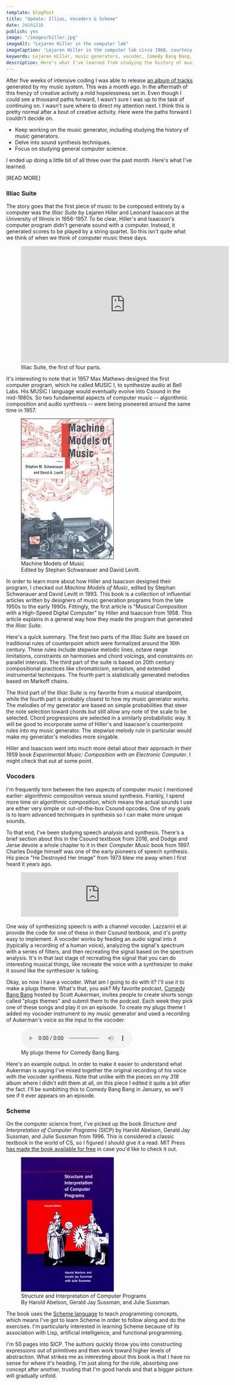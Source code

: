 ```yaml
---
template: blogPost
title: "Update: Illiac, Vocoders & Scheme"
date: 20201216
publish: yes
image: "/images/hiller.jpg"
imageAlt: "Lejaren Hiller in the computer lab"
imageCaption: 'Lejaren Hiller in the computer lab circa 1960, courtesy of the <a href="https://distributedmuseum.illinois.edu/exhibit/lejaren-hiller/">Illinois Distributed Museum</a>'
keywords: Lejaren Hiller, music generators, vocoder, Comedy Bang Bang, Scheme, Structure and Interpretation of Computer Programs
description: Here's what I've learned from studying the history of music generators, the design of digital vocoders, and the Scheme programming language this past month.
---
```

After five weeks of intensive coding I was able to release [an album of tracks](/blog/project-music-generator) generated by my music system. This was a month ago. In the aftermath of this frenzy of creative activity a mild hopelessness set in. Even though I could see a thousand paths forward, I wasn't sure I was up to the task of continuing on. I wasn't sure where to direct my attention next. I think this is pretty normal after a bout of creative activity. Here were the paths forward I couldn't decide on.

* Keep working on the music generator, including studying the history of music generators.
* Delve into sound synthesis techniques.
* Focus on studying general computer science.

I ended up doing a little bit of all three over the past month. Here's what I've learned.

[READ MORE]

### Illiac Suite

The story goes that the first piece of music to be composed entirely by a computer was the _Illiac Suite_ by Lejaren Hiller and Leonard Isaacson at the University of Illinois in 1956-1957. To be clear, Hiller's and Isaacson's computer program didn't generate sound with a computer. Instead, it generated scores to be played by a string quartet. So this isn't quite what we think of when we think of computer music these days.

<figure><iframe src="https://www.youtube.com/embed/n0njBFLQSk8" width="560" height="315" frameborder="0" allowfullscreen="allowfullscreen"></iframe>
<figcaption>Illiac Suite, the first of four parts.</figcaption>
</figure>

It's interesting to note that in 1957 Max Mathews designed the first computer program, which he called MUSIC I, to synthesize audio at Bell Labs. His MUSIC I language would eventually evolve into Csound in the mid-1980s. So two fundamental aspects of computer music -- algorithmic composition and audio synthesis -- were being pioneered around the same time in 1957.

<figure><img src="/images/machine_models_of_music.jpg" alt="Cover of the book Machine Models of Music" style="width:250px;"/>
<figcaption>Machine Models of Music<br>
Edited by Stephan Schwanauer and David Levitt.</figcaption>
</figure>


In order to learn more about how Hiller and Isaacson designed their program, I checked out _Machine Models of Music_, edited by Stephan Schwanauer and David Levitt in 1993. This book is a collection of influential articles written by designers of music generation programs from the late 1950s to the early 1990s. Fittingly, the first article is "Musical Composition with a High-Speed Digital Computer" by Hiller and Isaacson from 1958. This article explains in a general way how they made the program that generated the _Illiac Suite_.

Here's a quick summary. The first two parts of the _Illiac Suite_ are based on traditional rules of counterpoint which were formalized around the 16th century. These rules include stepwise melodic lines, octave range limitations, constraints on harmonies and chord voicings, and constraints on parallel intervals. The third part of the suite is based on 20th century compositional practices like chromaticism, serialism, and extended instrumental techniques. The fourth part is statistically generated melodies based on Markoff chains.

The third part of the _Illiac Suite_ is my favorite from a musical standpoint, while the fourth part is probably closest to how my music generator works. The melodies of my generator are based on simple probabilities that steer the note selection toward chords but still allow any note of the scale to be selected. Chord progressions are selected in a similarly probabilistic way. It will be good to incorporate some of Hiller's and Isaacson's counterpoint rules into my music generator. The stepwise melody rule in particular would make my generator's melodies more singable.

Hiller and Isaacson went into much more detail about their approach in their 1959 book _Experimental Music: Composition with an Electronic Computer_. I might check that out at some point.

### Vocoders

I'm frequently torn between the two aspects of computer music I mentioned earlier: algorithmic composition versus sound synthesis. Frankly, I spend more time on algorithmic composition, which means the actual sounds I use are either very simple or out-of-the-box Csound opcodes. One of my goals is to learn advanced techniques in synthesis so I can make more unique sounds.

To that end, I've been studying speech analysis and synthesis. There's a brief section about this in the Csound textbook from 2016, and Dodge and Jerse devote a whole chapter to it in their _Computer Music_ book from 1997. Charles Dodge himself was one of the early pioneers of speech synthesis. His piece "He Destroyed Her Image" from 1973 blew me away when I first heard it years ago.

<figure><iframe src="https://bandcamp.com/EmbeddedPlayer/album=454583686/size=large/bgcol=ffffff/linkcol=333333/tracklist=false/artwork=small/track=2952873197/transparent=true/" width="100%" height="120px" frameborder="0"></iframe></figure>

One way of synthesizing speech is with a channel vocoder. Lazzarini et al provide the code for one of these in their Csound textbook, and it's pretty easy to implement. A vocoder works by feeding an audio signal into it (typically a recording of a human voice), analyzing the signal's spectrum with a series of filters, and then recreating the signal based on the spectrum analysis. It's in that last stage of recreating the signal that you can do interesting musical things, like recreate the voice with a synthesizer to make it sound like the synthesizer is talking.

Okay, so now I have a vocoder. What am I going to do with it? I'll use it to make a plugs theme. What's that, you ask? My favorite podcast, [Comedy Bang Bang](https://www.earwolf.com/show/comedy-bang-bang/) hosted by Scott Aukerman, invites people to create shorts songs called "plugs themes" and submit them to the podcast. Each week they pick one of these songs and play it on an episode. To create my plugs theme I added my vocoder instrument to my music generator and used a recording of Aukerman's voice as the input to the vocoder.

<figure><audio controls="controls"> Your browser does not support the audio element.<source src="/audio/hallen_plugs_theme_2020_12_15.mp3" type="audio/mpeg" /></audio>
<figcaption>My plugs theme for Comedy Bang Bang.</figcaption>
</figure>

Here's an example output. In order to make it easier to understand what Aukerman is saying I've mixed together the original recording of his voice with the vocoder synthesis. Note that unlike with the pieces on my _318_ album where I didn't edit them at all, on this piece I edited it quite a bit after the fact. I'll be sumbitting this to Comedy Bang Bang in January, so we'll see if it ever appears on an episode.

### Scheme

On the computer science front, I've picked up the book _Structure and Interpretation of Computer Programs_ (SICP) by Harold Abelson, Gerald Jay Sussman, and Julie Sussman from 1996. This is considered a classic textbook in the world of CS, so I figured I should give it a read. MIT Press [has made the book available for free](https://mitpress.mit.edu/sites/default/files/sicp/full-text/book/book.html) in case you'd like to check it out.

<figure><img style="width:250px;" src="/images/sicp.jpg" alt="Cover of the book Structure and Interpretation of Computer Programs" />
<figcaption>Structure and Interpretation of Computer Programs<br>By Harold Abelson, Gerald Jay Sussman, and Julie Sussman.</figcaption>
</figure>

The book uses the [Scheme language](https://www.gnu.org/software/mit-scheme/) to teach programming concepts, which means I've got to learn Scheme in order to follow along and do the exercises. I'm particularly interested in learning Scheme because of its association with Lisp, artificial intelligence, and functional programming.

I'm 50 pages into SICP. The authors quickly throw you into constructing expressions out of primitives and then work toward higher levels of abstraction. What strikes me as interesting about this book is that I have no sense for where it's heading. I'm just along for the ride, absorbing one concept after another, trusting that I'm good hands and that a bigger picture will gradually unfold.
